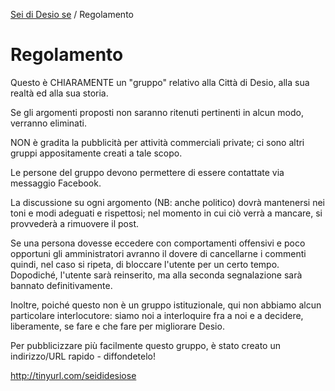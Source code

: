 [Sei di Desio se](https://github.com/open-comune/seididesiose/blob/master/README.md) / Regolamento

# Regolamento

Questo è CHIARAMENTE un "gruppo" relativo alla Città di Desio, alla sua realtà ed alla sua storia.

Se gli argomenti proposti non saranno ritenuti pertinenti in alcun modo, verranno eliminati.

NON è gradita la pubblicità per attività commerciali private; ci sono altri gruppi appositamente creati a tale scopo.

Le persone del gruppo devono permettere di essere contattate via messaggio Facebook.

La discussione su ogni argomento (NB: anche politico) dovrà mantenersi nei toni e modi adeguati e rispettosi; nel momento in cui ciò verrà a mancare, si provvederà a rimuovere il post.

Se una persona dovesse eccedere con comportamenti offensivi e poco opportuni gli amministratori avranno il dovere di cancellarne i commenti quindi, nel caso si ripeta, di bloccare l'utente per un certo tempo. Dopodiché, l'utente sarà reinserito, ma alla seconda segnalazione sarà bannato definitivamente.

Inoltre, poiché questo non è un gruppo istituzionale, qui non abbiamo alcun particolare interlocutore: siamo noi a interloquire fra a noi e a decidere, liberamente, se fare e che fare per migliorare Desio.

Per pubblicizzare più facilmente questo gruppo, è stato creato un indirizzo/URL rapido - diffondetelo!

http://tinyurl.com/seididesiose
